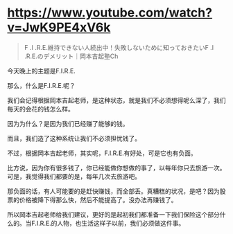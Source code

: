 # https://www.youtube.com/watch?v=JwK9PE4xV6k

> F .I .R.E.維持できない人続出中！失敗しないために知っておきたいF .I .R.E.のデメリット｜岡本吉起塾Ch 

今天晚上的主题是F.I.R.E.

那么，什么是F.I.R.E.呢？

我们会记得根据岡本吉起老师，是这种状态，就是我们不必须想得呢么深了，我们每天的会花的钱怎么样。

因为为什么？是因为我们已经赚了能够的钱。

而且，我们造了这种系统让我们不必须担忧钱了。

不过，根据岡本吉起老师，其实呢，F.I.R.E.有好处，可是它也有负面。

比方说，因为你有很多钱了，你已经能做你想做的事了，以每年你只去旅游一次。可是，我觉得我们都要的是，每年几次去旅游吧。

那负面的话，有人可能要的是赶快赚钱，而全部丢。真糟糕的状况，是吧？因为股票的价格被降下得那么快，然后不能提高了。没办法再赚钱了。

所以岡本吉起老师给我们建议，更好的是起初我们都准备一下我们保险这个部分什么的。当F.I.R.E.的人物，也生活这样子以前，我们必须做这件事。
